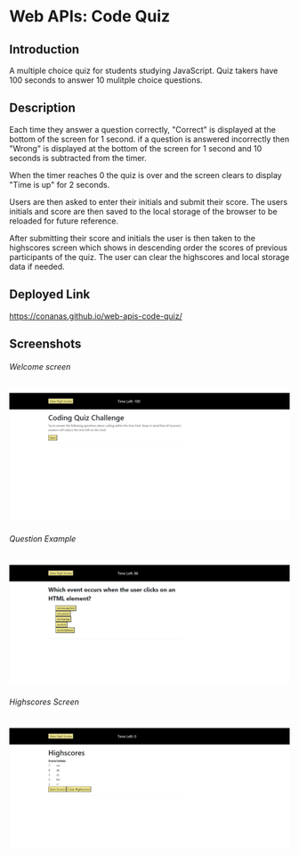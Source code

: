 # Web APIs: Code Quiz

## Introduction

A multiple choice quiz for students studying JavaScript. Quiz takers have 100 seconds to answer 10 mulitple choice questions.

## Description

Each time they answer a question correctly, "Correct" is displayed at the bottom of the screen for 1 second. if a question is answered incorrectly then "Wrong" is displayed at the bottom of the screen for 1 second and 10 seconds is subtracted from the timer.

When the timer reaches 0 the quiz is over and the screen clears to display "Time is up" for 2 seconds.

Users are then asked to enter their initials and submit their score. The users initials and score are then saved to the local storage of the browser to be reloaded for future reference.

After submitting their score and initials the user is then taken to the highscores screen which shows in descending order the scores of previous participants of the quiz. The user can clear the highscores and local storage data if needed.

## Deployed Link

https://conanas.github.io/web-apis-code-quiz/

## Screenshots

###### Welcome screen

![Alt text](./screenshots/welcome-screen.png "Welcome Screen")

###### Question Example

![Alt text](./screenshots/question-example.png "Question Example")

###### Highscores Screen

![Alt text](./screenshots/highscores.png "Highscores Screen")
